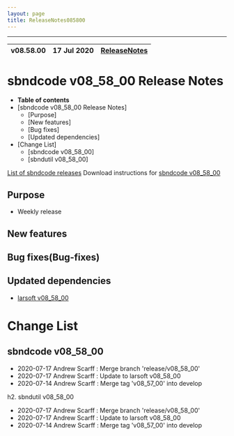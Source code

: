 ```yaml
---
layout: page
title: ReleaseNotes085800
---
```


-----------------------------------------------------------------------------
| v08.58.00 | 17 Jul 2020 | [ReleaseNotes](ReleaseNotes085800.html) |
| --- | --- | --- |



sbndcode v08_58_00 Release Notes
=======================================================================================

-   **Table of contents**
-   [sbndcode v08_58_00 Release Notes]
    -   [Purpose]
    -   [New features]
    -   [Bug fixes]
    -   [Updated dependencies]
-   [Change List]
    -   [sbndcode v08_58_00]
    -   [sbndutil v08_58_00]

[List of sbndcode releases](List_of_SBND_code_releases.html)
Download instructions for [sbndcode v08_58_00](http://scisoft.fnal.gov/scisoft/bundles/sbnd/v08_58_00/sbndcode-v08_58_00.html)

Purpose
---------------------------------------------------

* Weekly release

New features
---------------------------------------------------

Bug fixes(Bug-fixes)
---------------------------------------------------

Updated dependencies
---------------------------------------------------

* [larsoft v08_58_00](https://cdcvs.fnal.gov/redmine/projects/larsoft/wiki/ReleaseNotes085800)

Change List
==========================================

sbndcode v08_58_00
---------------------------------------------------

* 2020-07-17  Andrew Scarff : Merge branch 'release/v08_58_00'
* 2020-07-17  Andrew Scarff : Update to larsoft v08_58_00
* 2020-07-14  Andrew Scarff : Merge tag 'v08_57_00' into develop

h2. sbndutil v08_58_00

* 2020-07-17  Andrew Scarff : Merge branch 'release/v08_58_00'
* 2020-07-17  Andrew Scarff : Update to larsoft v08_58_00
* 2020-07-14  Andrew Scarff : Merge tag 'v08_57_00' into develop
